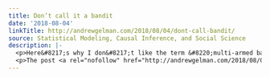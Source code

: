 ```yaml
---
title: Don’t call it a bandit
date: '2018-08-04'
linkTitle: http://andrewgelman.com/2018/08/04/dont-call-bandit/
source: Statistical Modeling, Causal Inference, and Social Science
description: |-
  <p>Here&#8217;s why I don&#8217;t like the term &#8220;multi-armed bandit&#8221; to describe the exploration-exploitation tradeoff of inference and decision analysis. First, and less importantly, each slot machine (or &#8220;bandit&#8221;) only has one arm. Hence it&#8217;s many one-armed bandits, not one multi-armed bandit. Second, the basic strategy in these problems is to play on lots of machines [&#8230;]</p>
  <p>The post <a rel="nofollow" href="http://andrewgelman.com/2018/08/04/dont-call-ba
---
```

